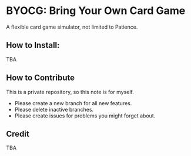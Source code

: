 # BYOCG: Bring Your Own Card Game
A flexible card game simulator, not limited to Patience. 

## How to Install: 

TBA

## How to Contribute

This is a private repository, so this note is for myself. 
- Please create a new branch for all new features.
- Please delete inactive branches.
- Please create issues for problems you might forget about. 

## Credit

TBA
